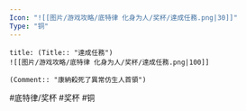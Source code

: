 ```yaml
---
Icon: "![[图片/游戏攻略/底特律 化身为人/奖杯/達成任務.png|30]]"
Type: "铜"
---
```

```ad-common-bronze-trophy
title: (Title:: "達成任務")
![[图片/游戏攻略/底特律 化身为人/奖杯/達成任務.png|100]]

(Comment:: "康納殺死了異常仿生人首領")
```

#底特律/奖杯 #奖杯 #铜

